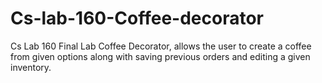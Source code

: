 # Cs-lab-160-Coffee-decorator
Cs Lab 160 Final Lab Coffee Decorator, allows the user to create a coffee from given options along with saving previous orders and editing a given inventory.
